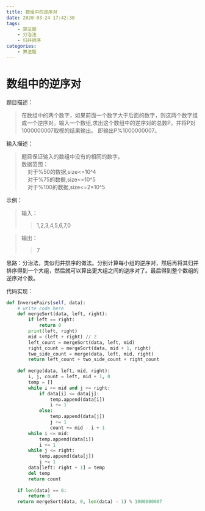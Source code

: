 ```yaml
---
title: 数组中的逆序对
date: 2020-03-24 17:42:30
tags: 
	- 算法题
	- 分治法
	- 归并排序
categories:
	- 算法题
---
```

# 数组中的逆序对

题目描述：
> 在数组中的两个数字，如果前面一个数字大于后面的数字，则这两个数字组成一个逆序对。输入一个数组,求出这个数组中的逆序对的总数P。并将P对1000000007取模的结果输出。 即输出P%1000000007。

输入描述：
> 题目保证输入的数组中没有的相同的数字。		
> 数据范围：			
> &nbsp;&nbsp;&nbsp;&nbsp;对于%50的数据,size<=10^4		
> &nbsp;&nbsp;&nbsp;&nbsp;对于%75的数据,size<=10^5		
> &nbsp;&nbsp;&nbsp;&nbsp;对于%100的数据,size<=2*10^5		

示例：
> 输入：	
>> 1,2,3,4,5,6,7,0	

> 输出：
>> 7

思路：分治法，类似归并排序的做法。分别计算每小组的逆序对，然后再将其归并排序得到一个大组，然后就可以算出更大组之间的逆序对了。最后得到整个数组的逆序对个数。

代码实现：

```python
def InversePairs(self, data):
    # write code here
    def mergeSort(data, left, right):
        if left == right:
            return 0
        print(left, right)
        mid = (left + right) // 2
        left_count = mergeSort(data, left, mid)
        right_count = mergeSort(data, mid + 1, right)
        two_side_count = merge(data, left, mid, right)
        return left_count + two_side_count + right_count
    
    def merge(data, left, mid, right):
        i, j, count = left, mid + 1, 0
        temp = []
        while i <= mid and j <= right:
            if data[i] <= data[j]:
                temp.append(data[i])
                i += 1
            else:
                temp.append(data[j])
                j += 1
                count += mid - i + 1
        while i <= mid:
            temp.append(data[i])
            i += 1
        while j <= right:
            temp.append(data[j])
            j += 1
        data[left: right + 1] = temp
        del temp
        return count
	
    if len(data) == 0: 
        return 0
    return mergeSort(data, 0, len(data) - 1) % 1000000007

```




